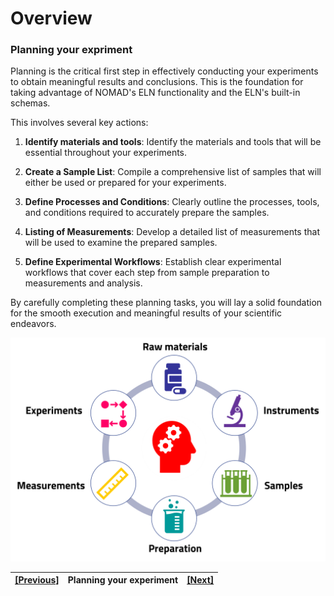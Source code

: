 # Overview
### **Planning your expriment**

Planning is the critical first step in effectively conducting your experiments to obtain meaningful results and conclusions. This is the foundation for taking advantage of NOMAD's ELN functionality and the ELN's built-in schemas.

 This involves several key actions:

1. **Identify materials and tools**: Identify the materials and tools that will be essential throughout your experiments.

2. **Create a Sample List**: Compile a comprehensive list of samples that will either be used or prepared for your experiments.

3. **Define Processes and Conditions**: Clearly outline the processes, tools, and conditions required to accurately prepare the samples.

4. **Listing of Measurements**: Develop a detailed list of measurements that will be used to examine the prepared samples.

5. **Define Experimental Workflows**: Establish clear experimental workflows that cover each step from sample preparation to measurements and analysis.

By carefully completing these planning tasks, you will lay a solid foundation for the smooth execution and meaningful results of your scientific endeavors.

![Alt text](../images/Overview/2.png)

| [[Previous]](5_0_Overview.md) |  Planning your experiment | [[Next]](5_02_Overview_document.md)
|------------|-----------|-------|